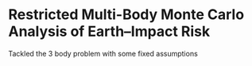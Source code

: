 # Restricted Multi-Body Monte Carlo Analysis of Earth–Impact Risk
Tackled the 3 body problem with some fixed assumptions

